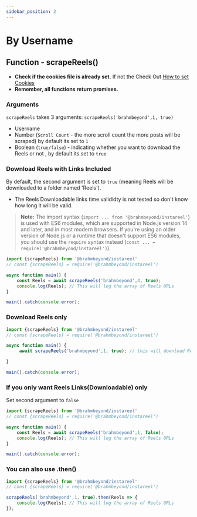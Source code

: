 ```yaml
---
sidebar_position: 2
---
```


# By Username

## Function - scrapeReels()

- **Check if the cookies file is already set.** If not the Check Out [How to set Cookies](../Cookies)
- **Remember, all functions return promises.**

### Arguments
`scrapeReels` takes 3 arguments: `scrapeReels('brahmbeyond',1, true)`
- Username
- Number (`Scroll Count` - the more scroll count the more posts will be scraped) by default its set to `1`
- Boolean (`true/false`) - indicating whether you want to download the Reels or not , by default its set to `true`

### Download Reels with Links Included
By default, the second argument is set to `true` (meaning Reels will be downloaded to a folder named 'Reels').
- The Reels Downloadable links time valididty is not tested so don't know how long it will be valid.

> **Note:** The import syntax (`import ... from '@brahmbeyond/instareel'`) is used with ES6 modules, which are supported in Node.js version 14 and later, and in most modern browsers. If you're using an older version of Node.js or a runtime that doesn't support ES6 modules, you should use the `require` syntax instead (`const ... = require('@brahmbeyond/instareel')`).


```js title="insta.js"
import {scrapeReels} from '@brahmbeyond/instareel'
// const {scrapeReels} = require('@brahmbeyond/instareel')

async function main() {
    const Reels = await scrapeReels('brahmbeyond',4, true);
    console.log(Reels); // This will log the array of Reels URLs  
}

main().catch(console.error);

```

### Download Reels only

```js title="insta.js"
import {scrapeReels} from '@brahmbeyond/instareel'
// const {scrapeReels} = require('@brahmbeyond/instareel')

async function main() {
     await scrapeReels('brahmbeyond',1, true); // this will download Reels only

}

main().catch(console.error);
```


### If you only want Reels Links(Downloadable) only
Set second argument to `false`  
```js title="insta.js"
import {scrapeReels} from '@brahmbeyond/instareel'
// const {scrapeReels} = require('@brahmbeyond/instareel')

async function main() {
    const Reels = await scrapeReels('brahmbeyond',1, false);
    console.log(Reels); // This will log the array of Reels URLs
}

main().catch(console.error);
```



### You can also use .then()

```js title="insta.js"
import {scrapeReels} from '@brahmbeyond/instareel'
// const {scrapeReels} = require('@brahmbeyond/instareel')

scrapeReels('brahmbeyond',1, true).then(Reels => {
    console.log(Reels); // This will log the array of Reels URLs
});
```


